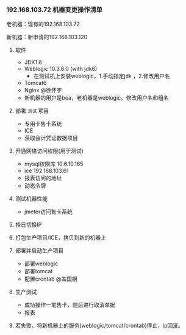 ### 192.168.103.72 机器变更操作清单

老机器：现有的192.168.103.72

新机器：新申请的192.168.103.120

1. 软件
    * JDK1.6
    * Weblogic 10.3.6.0 (with jdk6)
        * 在测试机上安装weblogic，1.手动指定jdk ，2.修改用户名
    * Tomcat6
    * Nginx @徐怀宇
    * 新机器的用户是bea，老机器是weblogic。修改用户名和组名

2. 部署 `测试` 项目
    * 专用卡售卡系统
    * ICE
    * 获取会计凭证数据项目
     
3. 开通网络访问权限(用于测试)
    * mysql权限库 10.6.10.165
    * ice 192.168.103.61
    * 报表访问的地址
    * 动态令牌

4. 测试机器性能
    * jmeter访问售卡系统
    
5. 择日切换IP

6. 打包生产项目/ICE，拷贝到新的机器上
    
7. 部署并启动生产项目
    * 部署weblogic
    * 部署tomcat
    * 配置crontab @盖国相
    
8. 生产测试
    * 成功操作一笔售卡，随后进行取消单据
    * 报表

9. 若失败，将新机器上的服务(weblogic/tomcat/crontab)停止，ip回滚。